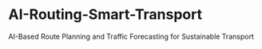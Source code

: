 # AI-Routing-Smart-Transport
AI-Based Route Planning and Traffic Forecasting for Sustainable Transport
